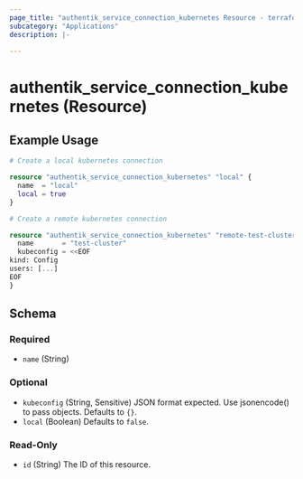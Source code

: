 ```yaml
---
page_title: "authentik_service_connection_kubernetes Resource - terraform-provider-authentik"
subcategory: "Applications"
description: |-
  
---
```


# authentik_service_connection_kubernetes (Resource)



## Example Usage

```terraform
# Create a local kubernetes connection

resource "authentik_service_connection_kubernetes" "local" {
  name  = "local"
  local = true
}

# Create a remote kubernetes connection

resource "authentik_service_connection_kubernetes" "remote-test-cluster" {
  name       = "test-cluster"
  kubeconfig = <<EOF
kind: Config
users: [...]
EOF
}
```

<!-- schema generated by tfplugindocs -->
## Schema

### Required

- `name` (String)

### Optional

- `kubeconfig` (String, Sensitive) JSON format expected. Use jsonencode() to pass objects. Defaults to `{}`.
- `local` (Boolean) Defaults to `false`.

### Read-Only

- `id` (String) The ID of this resource.


